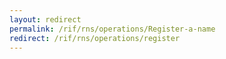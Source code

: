 ```yaml
---
layout: redirect
permalink: /rif/rns/operations/Register-a-name
redirect: /rif/rns/operations/register
---
```

